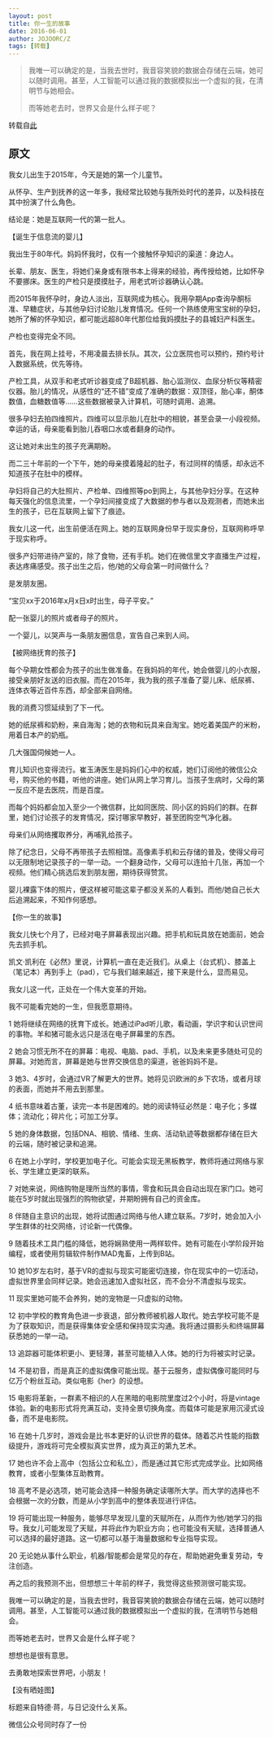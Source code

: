 ```yaml
---
layout: post
title: 你一生的故事
date: 2016-06-01
author: JOJOORC/Z
tags: [转载]
---
```


> 我唯一可以确定的是，当我去世时，我音容笑貌的数据会存储在云端，她可以随时调用。甚至，人工智能可以通过我的数据模拟出一个虚拟的我，在清明节与她相会。
> 
> 
> 而等她老去时，世界又会是什么样子呢？

转载自[此](https://www.douban.com/note/561554115/?dt_platform=com.douban.activity.wechat_friends&dt_dapp=1)

## 原文

我女儿出生于2015年，今天是她的第一个儿童节。

从怀孕、生产到抚养的这一年多，我经常比较她与我所处时代的差异，以及科技在其中扮演了什么角色。

结论是：她是互联网一代的第一批人。


【诞生于信息流的婴儿】

我出生于80年代。妈妈怀我时，仅有一个接触怀孕知识的渠道：身边人。

长辈、朋友、医生，将她们亲身或有限书本上得来的经验，再传授给她，比如怀孕不要挪床。医生的产检只是摸摸肚子，用老式听诊器确认心跳。

而2015年我怀孕时，身边人淡出，互联网成为核心。我用孕期App查询孕酮标准、早糖症状，与其他孕妇讨论胎儿发育情况。任何一个熟练使用宝宝树的孕妇，她所了解的怀孕知识，都可能远超80年代那位给我妈摸肚子的县城妇产科医生。


产检也变得完全不同。

首先，我在网上挂号，不用凌晨去排长队。其次，公立医院也可以预约，预约号计入数据系统，优先等待。

产检工具，从双手和老式听诊器变成了B超机器、胎心监测仪、血尿分析仪等精密仪器。胎儿的情况，从感性的“还不错”变成了准确的数据：双顶径，胎心率，酮体数值，血糖数值等……这些数据被录入计算机，可随时调用、追溯。


很多孕妇去拍四维照片。四维可以显示胎儿在肚中的相貌，甚至会录一小段视频。幸运的话，母亲能看到胎儿吞咽口水或者翻身的动作。

这让她对未出生的孩子充满期盼。

而二三十年前的一个下午，她的母亲摸着隆起的肚子，有过同样的情感，却永远不知道孩子在肚中的模样。


孕妇将自己的大肚照片、产检单、四维照等po到网上，与其他孕妇分享。在这种每天强化的信息流里，一个孕妇间接变成了大数据的参与者以及观测者，而她未出生的孩子，已在互联网上留下了痕迹。


我女儿这一代，出生前便活在网上。她的互联网身份早于现实身份，互联网称呼早于现实称呼。



很多产妇带进待产室的，除了食物，还有手机。她们在微信里文字直播生产过程，表达疼痛感受。孩子出生之后，他/她的父母会第一时间做什么？

是发朋友圈。


“宝贝xx于2016年x月x日x时出生，母子平安。”

配一张婴儿的照片或者母子的照片。


一个婴儿，以哭声与一条朋友圈信息，宣告自己来到人间。



【被网络抚育的孩子】

每个孕期女性都会为孩子的出生做准备。在我妈妈的年代，她会做婴儿的小衣服，接受亲朋好友送的旧衣服。而在2015年，我为我的孩子准备了婴儿床、纸尿裤、连体衣等近百件东西，却全部来自网络。

我的消费习惯延续到了下一代。

她的纸尿裤和奶粉，来自海淘；她的衣物和玩具来自淘宝。她吃着美国产的米粉，用着日本产的奶瓶。

几大强国伺候她一人。


育儿知识也变得流行。崔玉涛医生是妈妈们心中的权威，她们订阅他的微信公众号，购买他的书籍，听他的讲座。她们从网上学习育儿。当孩子生病时，父母的第一反应不是去医院，而是百度。


而每个妈妈都会加入至少一个微信群，比如同医院、同小区的妈妈们的群。在群里，她们讨论孩子的发育情况，探讨哪家早教好，甚至团购空气净化器。

母亲们从网络攫取养分，再哺乳给孩子。


除了纪念日，父母不再带孩子去照相馆。高像素手机和云存储的普及，使得父母可以无限制地记录孩子的一举一动。一个翻身动作，父母可以连拍十几张，再加一个视频。他们精心挑选后发到朋友圈，期待获得赞赏。

婴儿裸露下体的照片，便这样被可能这辈子都没关系的人看到。而他/她自己长大后追溯起来，不知作何感想。



【你一生的故事】

我女儿快七个月了，已经对电子屏幕表现出兴趣。把手机和玩具放在她面前，她会先去抓手机。

凯文·凯利在《必然》里说，计算机一直在走近我们。从桌上（台式机）、膝盖上（笔记本）再到手上（pad），它与我们越来越近，接下来是什么，显而易见。

我女儿这一代，正处在一个伟大变革的开始。


我不可能看完她的一生，但我愿意期待。


1 她将继续在网络的抚育下成长。她通过iPad听儿歌，看动画，学识字和认识世间的事物。羊和猪可能永远只是活在电子屏幕里的东西。


2 她会习惯无所不在的屏幕：电视、电脑、pad、手机，以及未来更多随处可见的屏幕。对她而言，屏幕是她与世界交换信息的渠道，爸爸妈妈不是。


3 她3、4岁时，会通过VR了解更大的世界。她将见识欧洲的乡下农场，或者月球的表面，而她并不用去到那里。


4 纸书意味着古董，读完一本书是困难的。她的阅读特征必然是：电子化；多媒体；流动化；碎片化；可加工分享。


5 她的身体数据，包括DNA、相貌、情绪、生病、活动轨迹等数据都存储在巨大的云端，随时被记录和追溯。


6 在她上小学时，学校更加电子化。可能会实现无黑板教学，教师将通过网络与家长、学生建立更深的联系。


7 对她来说，网络购物是理所当然的事情，零食和玩具会自动出现在家门口。她可能在5岁时就出现强烈的购物欲望，并期盼拥有自己的资金库。


8 伴随自主意识的出现，她将试图通过网络与他人建立联系。7岁时，她会加入小学生群体的社交网络，讨论新一代偶像。


9 随着技术工具门槛的降低，她将娴熟使用一两样软件。她有可能在小学阶段开始编程，或者使用剪辑软件制作MAD鬼畜，上传到B站。


10 她10岁左右时，基于VR的虚拟与现实可能密切连接，你在现实中的一切活动，虚拟世界里会同样记录。她会迅速加入虚拟社区，而不会分不清虚拟与现实。


11 现实里她可能不会养狗，她的宠物是一只虚拟的动物。


12 初中学校的教育角色进一步衰退，部分教师被机器人取代。她去学校可能不是为了获取知识，而是获得集体安全感和保持现实沟通。我将通过摄影头和终端屏幕获悉她的一举一动。


13 追踪器可能体积更小、更轻薄，甚至可能植入人体。她的行为将被实时记录。


14 不是初音，而是真正的虚拟偶像可能出现。基于云服务，虚拟偶像可能同时与亿万个粉丝互动。类似电影《her》的设想。


15 电影将革新，一群素不相识的人在黑暗的电影院里度过2个小时，将是vintage体验。新的电影形式将充满互动，支持全景切换角度。而载体可能是家用沉浸式设备，而不是电影院。


16 在她十几岁时，游戏会是比书本更好的认识世界的载体。随着芯片性能的指数级提升，游戏将可完全模拟真实世界，成为真正的第九艺术。


17 她也许不会上高中（包括公立和私立），而是通过其它形式完成学业。比如网络教育，或者小型集体互助教育。


18 高考不是必选项，她可能会选择一种服务确定读哪所大学。而大学的选择也不会根据一次的分数，而是从小学到高中的整体表现进行评估。


19 将可能出现一种服务，能够尽早发现儿童的天赋所在，从而作为他/她学习的指导。我女儿可能发现了天赋，并将此作为职业方向；也可能没有天赋，选择普通人可以选择的最好道路。这一切都可以基于海量数据和专业指导实现。


20 无论她从事什么职业，机器/智能都会是常见的存在，帮助她避免重复劳动，专注创造。



再之后的我预测不出，但想想三十年前的样子，我觉得这些预测很可能实现。


我唯一可以确定的是，当我去世时，我音容笑貌的数据会存储在云端，她可以随时调用。甚至，人工智能可以通过我的数据模拟出一个虚拟的我，在清明节与她相会。


而等她老去时，世界又会是什么样子呢？


想想也是很有意思。


去勇敢地探索世界吧，小朋友！


【没有晒娃图】

标题来自特德·蒋，与日记没什么关系。

微信公众号同时存了一份